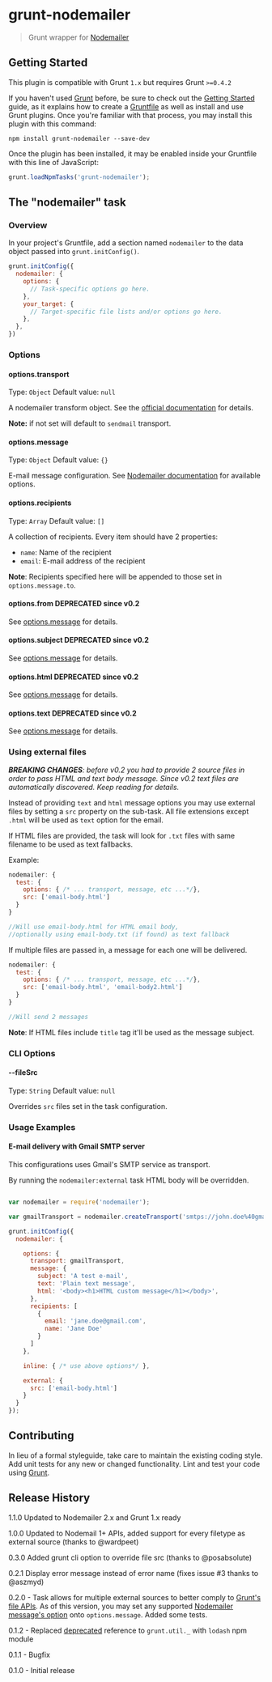 # grunt-nodemailer

> Grunt wrapper for [Nodemailer](https://github.com/andris9/Nodemailer)



## Getting Started

This plugin is compatible with Grunt `1.x` but requires Grunt `>=0.4.2`

If you haven't used [Grunt](http://gruntjs.com/) before, be sure to check out the [Getting Started](http://gruntjs.com/getting-started) guide, as it explains how to create a [Gruntfile](http://gruntjs.com/sample-gruntfile) as well as install and use Grunt plugins. Once you're familiar with that process, you may install this plugin with this command:

```shell
npm install grunt-nodemailer --save-dev
```

Once the plugin has been installed, it may be enabled inside your Gruntfile with this line of JavaScript:

```js
grunt.loadNpmTasks('grunt-nodemailer');
```

## The "nodemailer" task

### Overview
In your project's Gruntfile, add a section named `nodemailer` to the data object passed into `grunt.initConfig()`.

```js
grunt.initConfig({
  nodemailer: {
    options: {
      // Task-specific options go here.
    },
    your_target: {
      // Target-specific file lists and/or options go here.
    },
  },
})
```

### Options

#### options.transport
Type: `Object`
Default value: `null`

A nodemailer transform object. See the [official documentation](https://github.com/nodemailer/nodemailer#transports) for details.

**Note:** if not set will default to `sendmail` transport.

#### options.message
Type: `Object`
Default value: `{}`

E-mail message configuration. See [Nodemailer documentation](https://github.com/andris9/Nodemailer#e-mail-message-fields) for available options.

#### options.recipients
Type: `Array`
Default value: `[]`

A collection of recipients. Every item should have 2 properties:

* `name`: Name of the recipient
* `email`: E-mail address of the recipient

**Note**: Recipients specified here will be appended to those set in `options.message.to`.

#### options.from **DEPRECATED since v0.2**

See [options.message](#optionsmessage) for details.

#### options.subject **DEPRECATED since v0.2**

See [options.message](#optionsmessage) for details.

#### options.html **DEPRECATED since v0.2**

See [options.message](#optionsmessage) for details.

#### options.text **DEPRECATED since v0.2**

See [options.message](#optionsmessage) for details.

### Using external files


_**BREAKING CHANGES**: before v0.2 you had to provide 2 source files in order to pass HTML and text body message. Since v0.2 text files are automatically discovered. Keep reading for details._

Instead of providing `text` and `html` message options you may use external files by setting a `src` property on the sub-task. All file extensions except `.html` will be used as `text` option for the email.

If HTML files are provided, the task will look for `.txt` files with same filename to be used as text fallbacks.

Example:

```js
nodemailer: {
  test: {
    options: { /* ... transport, message, etc ...*/},
    src: ['email-body.html']
  }
}

//Will use email-body.html for HTML email body,
//optionally using email-body.txt (if found) as text fallback
```

If multiple files are passed in, a message for each one will be delivered.

```js
nodemailer: {
  test: {
    options: { /* ... transport, message, etc ...*/},
    src: ['email-body.html', 'email-body2.html']
  }
}

//Will send 2 messages
```

**Note**: If HTML files include `title` tag it'll be used as the message subject.

### CLI Options

#### --fileSrc
Type: `String`
Default value: `null`

Overrides `src` files set in the task configuration.

### Usage Examples

#### E-mail delivery with Gmail SMTP server

This configurations uses Gmail's SMTP service as transport.

By running the `nodemailer:external` task HTML body will be overridden.

```js

var nodemailer = require('nodemailer');

var gmailTransport = nodemailer.createTransport('smtps://john.doe%40gmail.com:password@smtp.gmail.com');

grunt.initConfig({
  nodemailer: {

    options: {
      transport: gmailTransport,
      message: {
        subject: 'A test e-mail',
        text: 'Plain text message',
        html: '<body><h1>HTML custom message</h1></body>',
      },
      recipients: [
        {
          email: 'jane.doe@gmail.com',
          name: 'Jane Doe'
        }
      ]
    },

    inline: { /* use above options*/ },

    external: {
      src: ['email-body.html']
    }
  }
});
```

## Contributing
In lieu of a formal styleguide, take care to maintain the existing coding style. Add unit tests for any new or changed functionality. Lint and test your code using [Grunt](http://gruntjs.com/).

## Release History

1.1.0 Updated to Nodemailer 2.x and Grunt 1.x ready

1.0.0 Updated to Nodemail 1+ APIs, added support for every filetype as external source (thanks to @wardpeet)

0.3.0 Added grunt cli option to override file src (thanks to @posabsolute)

0.2.1 Display error message instead of error name (fixes issue #3 thanks to @aszmyd)

0.2.0 - Task allows for multiple external sources to better comply to [Grunt's file APIs](http://gruntjs.com/configuring-tasks#files). As of this version, you may set any supported [Nodemailer message's option](https://github.com/andris9/Nodemailer#e-mail-message-fields) onto `options.message`. Added some tests.

0.1.2 - Replaced [deprecated](http://gruntjs.com/blog/2013-11-21-grunt-0.4.2-released) reference to `grunt.util._` with `lodash` npm module

0.1.1 - Bugfix

0.1.0 - Initial release
